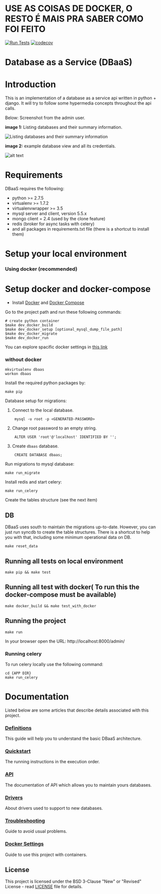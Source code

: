 


# USE AS COISAS DE DOCKER, O RESTO É MAIS PRA SABER COMO FOI FEITO



[![Run Tests](https://github.com/globocom/database-as-a-service/actions/workflows/main.yml/badge.svg)](https://github.com/globocom/database-as-a-service/actions/workflows/main.yml) [![codecov](https://codecov.io/gh/globocom/database-as-a-service/branch/master/graph/badge.svg?token=gS1uG9vME4)](https://codecov.io/gh/globocom/database-as-a-service)

Database as a Service (DBaaS)
===================================

Introduction
============

This is an implementation of a database as a service api written in python + django. It will try to follow some hypermedia concepts throughout the api calls.

Below: Screenshot from the admin user.

**image 1:** Listing databases and their summary information.

![Listing databases and their summary information](doc/img/manage_dbs.png "Listing databases and their summary information")

**image 2:** example database view and all its credentials.

![alt text](doc/img/manage_one_db.png "exampledb database view and all its credentials")


Requirements
============

DBaaS requires the following:

* python >= 2.7.5
* virtualenv >= 1.7.2
* virtualenvwrapper >= 3.5
* mysql server and client, version 5.5.x
* mongo client = 2.4 (used by the clone feature)
* redis (broker for async tasks with celery)
* and all packages in requirements.txt file (there is a shortcut to install them)




Setup your local environment
============================

### Using docker (recommended)
Setup docker and docker-compose
=========================================

* Install [Docker](https://docs.docker.com/engine/installation/) and [Docker Compose](https://docs.docker.com/compose/install/)

Go to the project path and run these following commands:

```
# create python container
$make dev_docker_build
$make dev_docker_setup [optional_mysql_dump_file_path]
$make dev_docker_migrate 
$make dev_docker_run
```

You can explore spacific docker settings in [this link](./doc/dockerconfs.md)

### without docker

    mkvirtualenv dbaas
    workon dbaas


Install the required python packages by:

    make pip
    
Database setup for migrations:

1. Connect to the local database.
    
        mysql -u root -p <GENERATED-PASSWORD>
2. Change root password to an empty string.     
    
        ALTER USER 'root'@'localhost' IDENTIFIED BY '';

3. Create ```dbaas``` database.
    
        CREATE DATABASE dbaas;
    
Run migrations to mysql database:

    make run_migrate

Install redis and start celery:

    make run_celery

Create the tables structure (see the next item)

## DB

DBaaS uses south to maintain the migrations up-to-date. However, you can
just run syncdb to create the table structures. There is a shortcut to help you with that, including
some minimum operational data on DB.

    make reset_data

## Running all tests on local environment

    make pip && make test


## Running all test with docker( To run this the docker-compose must be available)

    make docker_build && make test_with_docker

## Running the project

    make run

In your browser open the URL: http://localhost:8000/admin/

### Running celery

To run celery locally use the following command:

    cd {APP DIR}
    make run_celery

Documentation
=============

Listed below are some articles that describe details associated with this project.

### [Definitions](./doc/definitions.md)
This guide will help you to understand the basic DBaaS architecture.

### [Quickstart](./doc/quickstart.md)
The running instructions in the execution order.

### [API](./doc/API.md)
The documentation of API which allows you to maintain yours databases.

### [Drivers](./doc/drivers.md)
About drivers used to support to new databases.

### [Troubleshooting](./doc/troubleshooting.md)
Guide to avoid usual problems.

### [Docker Settings](./doc/dockerconfs.md)
Guide to use this project with containers.

## License

This project is licensed under the BSD 3-Clause "New" or "Revised" License - read [LICENSE](LICENSE) file for details.
